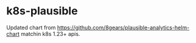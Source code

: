 # k8s-plausible

Updated chart from https://github.com/8gears/plausible-analytics-helm-chart matchin k8s 1.23+ apis.
